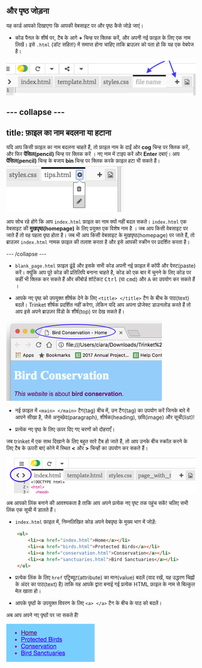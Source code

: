 ## और पृष्ठ जोड़ना

यह कार्ड आपको दिखाएगा कि आपकी वेबसाइट पर और पृष्ठ कैसे जोड़े जाएं।

- कोड पैनल के शीर्ष पर, टैब के आगे **+** चिन्ह पर क्लिक करें, और अपनी नई फ़ाइल के लिए एक नाम लिखें। इसे `.html` (डॉट सहित!) में समाप्त होना चाहिए ताकि ब्राउज़र को पता हो कि यह एक वेबपेज है।

![ट्रिंकेट में एक नई फ़ाइल जोड़ना](images/tktNewFileArrows.png)

--- collapse ---
---
title: फ़ाइल का नाम बदलना या हटाना
---

यदि आप किसी फ़ाइल का नाम बदलना चाहते हैं, तो फ़ाइल नाम के दाईं ओर **cog** चिन्ह पर क्लिक करें, और फिर **पेंसिल(pencil)** चिन्ह पर क्लिक करें । नए नाम में टाइप करें और **Enter** दबाएं। आप **पेंसिल(pencil)** चिन्ह के बजाय **bin** चिन्ह पर क्लिक करके फ़ाइल हटा भी सकते हैं। ![](images/EditFilename.png)

आप सोच रहे होंगे कि आप `index.html` फ़ाइल का नाम क्यों नहीं बदल सकते। `index.html` एक वेबसाइट की **मुखपृष्ठ(homepage)** के लिए प्रयुक्त एक विशेष नाम है । जब आप किसी वेबसाइट पर जाते हैं तो वह पहला पृष्ठ होता है। जब भी आप किसी वेबसाइट के मुखपृष्ठ(homepage) पर जाते हैं, तो ब्राउज़र `index.html` नामक फ़ाइल की तलाश करता है और इसे आपकी स्क्रीन पर प्रदर्शित करता है।

--- /collapse ---

- `blank_page.html` फ़ाइल ढूंढें और इसके सभी कोड अपनी नई फ़ाइल में कॉपी और पेस्ट(paste) करें। क्यूंकि आप पूरे कोड की प्रतिलिपि बनाना चाहते है, कोड को एक बार में चुनने के लिए कोड पर कहीं भी क्लिक कर सकते हैं और कीबोर्ड शॉर्टकट <kbd>Ctrl</kbd> (या <kbd>cmd</kbd>) और <kbd>A</kbd> का उपयोग कर सकते हैं ।

- आपके नए पृष्ठ को उपयुक्त शीर्षक देने के लिए `<title> </title>` टैग के बीच के पाठ(text) बदलें। Trinket शीर्षक प्रदर्शित नहीं करेगा, लेकिन यदि आप अपना प्रोजेक्ट डाउनलोड करते हैं तो आप इसे अपने ब्राउज़र विंडो के शीर्ष(top) पर देख सकते हैं।

![ब्राउज़र टैब में पृष्ठ का शीर्षक दिखा रहा है](images/egLocalFileWindowTitle.png)

- नई फ़ाइल में `<main> </main>` टैग(tag) बीच में, उन टैग(tag) का उपयोग करें जिनके बारे में आपने सीखा है, जैसे अनुच्छेद(paragraph), शीर्षक(heading), छवि(image) और सूची(list)!

- प्रत्येक नए पृष्ठ के लिए ऊपर दिए गए चरणों को दोहराएँ।

जब trinket में एक साथ दिखाने के लिए बहुत सारे टैब हो जाते हैं, तो आप उनके बीच स्क्रॉल करने के लिए टैब के ऊपरी बाएं कोने में स्थित **<** और **>** चिन्हों का उपयोग कर सकते हैं।

![टैब स्क्रॉल करने के लिए बटन](images/tktScrollTabIcons.png)

अब आपको लिंक बनाने की आवश्यकता है ताकि आप अपने प्रत्येक नए पृष्ट तक पहुंच सकें! चलिए सभी लिंक एक सूची में डालते हैं।

- `index.html` फ़ाइल में, निम्नलिखित कोड अपने वेबपृष्ठ के मुख्य भाग में जोड़ें:

```html
    <ul>
        <li><a href="index.html">Home</a></li>
        <li><a href="birds.html">Protected Birds</a></li>
        <li><a href="conservation.html">Conservation</a></li>
        <li><a href="sanctuaries.html">Bird Sanctuaries</a></li>
    </ul>
```

- प्रत्येक लिंक के लिए `href` एट्रिब्यूट(attribute) का मान(value) बदलें (याद रखें, यह उद्धरण चिह्नों के अंदर का पाठ(text) है) ताकि यह आपके द्वारा बनाई गई प्रत्येक HTML फ़ाइल के नाम से बिल्कुल मेल खाता हो।

- आपके पृष्ठों के उपयुक्त विवरण के लिए `<a> </a>` टैग के बीच के पाठ को बदलें।

अब आप अपने नए पृष्ठों पर जा सकते हैं!

![एक वेब पेज पर लिंक की उदाहरण सूची](images/egListOfPageLinks.png)

